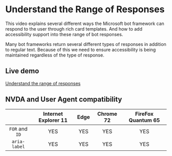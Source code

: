 # Understand the Range of Responses #
This video explains several different ways the Microsoft bot framework can respond to the user through rich card templates. And how to add accessibility support into these range of bot responses.

Many bot frameworks return several different types of responses in addition to regular text. Because of this we need to ensure accessibility is being maintained regardless of the type of response.

## Live demo ##

[Understand the range of responses](https://canaxess.github.io/canaxess-teaches/chatbot-accessibility-fundamentals/4-understand-range-of-responses/)

## NVDA and User Agent compatibility ##

&nbsp;        | Internet Explorer 11 | Edge | Chrome 72 | FireFox Quantum 65
:-------------: |:-------------:| :-----:| :-----:| :-----:
`FOR` and `ID`		| YES | YES | YES | YES
`aria-label`    | YES | YES | YES | YES
